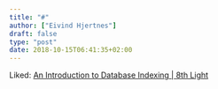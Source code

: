 ```yaml
---
title: "#"
author: ["Eivind Hjertnes"]
draft: false
type: "post"
date: 2018-10-15T06:41:35+02:00
---
```


Liked:
[An
Introduction to Database Indexing | 8th Light](https://8thlight.com/blog/kyle-annen/2018/10/09/an-introduction-to-database-indexing.html)
